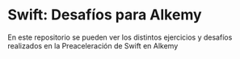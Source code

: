 #  Swift: Desafíos para Alkemy

En este repositorio se pueden ver los distintos ejercicios y desafíos realizados en la Preaceleración de Swift en Alkemy
